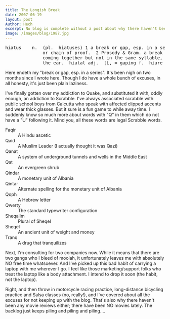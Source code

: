 ```yaml
---
title: The Longish Break
date: 2007-06-19
layout: post
Author: Hech
excerpt: No blog is complete without a post about why there haven't been posts in a while
image: /images/blog/1987.jpg
---
```


<pre>hiatus    n.  (pl.  hiatuses) 1 a break or gap, esp. in a series, account,<br />              or chain of proof.  2 Prosody &amp; Gram. a break between two vowels<br />              coming together but not in the same syllable, as in though oft<br />              the ear.  hiatal adj.  [L, = gaping f.  hiare gape]</pre>
Here endeth my &quot;break or gap, esp. in a series&quot;. It's been nigh on two months since I wrote here. Though I do have a whole bunch of excuses, in all honesty, it's just been plain laziness.


I've finally gotten over my addiction to Quake, and substituted it with, oddly enough, an addiction to Scrabble. I've always associated scrabble with public school boys from Calcutta who speak with affected clipped accents and wear thick glasses. But it sure is a fun game to while away time. I suddenly know so much more about words with &quot;Q&quot; in them which do not have a &quot;U&quot; following it. Mind you, all these words are legal Scrabble words.


<dl> <dt>Faqir</dt><dd>A Hindu ascetic</dd> <dt>Qaid</dt><dd>A Muslim Leader (I actually thought it was Qazi)</dd> <dt>Qanat</dt><dd>A system of underground tunnels and wells in the Middle East </dd> <dt>Qat</dt><dd>An evergreen shrub</dd> <dt>Qindar</dt><dd>A monetary unit of Albania</dd> <dt>Qintar</dt><dd>Alternate spelling for the monetary unit of Albania</dd> <dt>Qoph</dt><dd>A Hebrew letter</dd> <dt>Qwerty</dt><dd>The standard typewriter configuration</dd> <dt>Sheqalim</dt><dd>Plural of Sheqel</dd> <dt>Sheqel</dt><dd>An ancient unit of weight and money</dd> <dt>Tranq</dt><dd>A drug that tranquilizes</dd> </dl>
Next, I'm consulting for two companies now. While it means that there are two gangs who I bleed of moolah, it unfortunately leaves me with absolutely NO free time whatsoever. And I've picked up this bad habit of carrying a laptop with me wherever I go. I feel like those marketing/support folks who treat the laptop like a body attachment. I intend to drop it soon (the habit, not the laptop).


Right, and then throw in motorcycle racing practice, long-distance bicycling practice and Salsa classes (no, really!), and I've covered about all the excuses for not keeping up with the blog. That's also why there haven't been any movie reviews either; there have been NO movies lately. The backlog just keeps piling and piling and piling....



